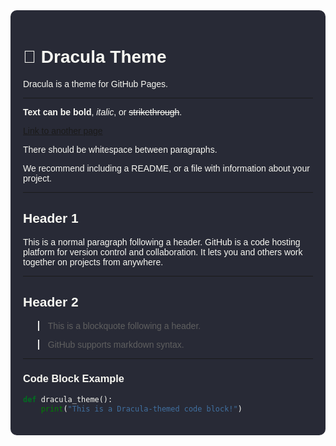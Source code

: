 <div style="background-color:#282a36; color:#f8f8f2; padding:20px; border-radius:10px; font-family:Arial, sans-serif;">

# 🧛 Dracula Theme

Dracula is a theme for GitHub Pages.

---

**Text can be** **bold**, *italic*, or ~~strikethrough~~.

[Link to another page](#)

There should be whitespace between paragraphs.

We recommend including a README, or a file with information about your project.

---

## Header 1

This is a normal paragraph following a header. GitHub is a code hosting platform for version control and collaboration. It lets you and others work together on projects from anywhere.

---

## Header 2

> This is a blockquote following a header.

> GitHub supports markdown syntax.

---

### Code Block Example

```python
def dracula_theme():
    print("This is a Dracula-themed code block!")
